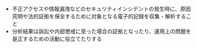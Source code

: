 - 不正アクセスや情報漏洩などのセキュリティインシデントの発生時に、原因究明や法的証拠を保全するために対象となる電子的記録を収集・解析すること
- 分析結果は訴訟や内部懲戒に至った場合の証拠となったり、運用上の問題を是正するための活動に役立てたりする